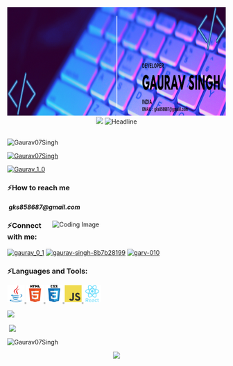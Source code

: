 <!--<img src="https://github.com/TheDudeThatCode/TheDudeThatCode/blob/master/Assets/Hi.gif" width="39px">-->
<!--<img src="https://github.com/Ayush7614/Ayush7614/raw/main/Hello.gif">  -->
<img src="https://raw.githubusercontent.com/Gaurav07Singh/Gaurav07Singh/main/Simple%20Technology%20LinkedIn%20Banner.png" height="250px">
<div align=center>
         <!-- <p align="left"> <img src="https://komarev.com/ghpvc/?username=Gaurav07Singh&label=Profile%20views&color=0e75b6&style=flat" alt="Gaurav07Singh" /> </p>-->
           <picture> <img src = "https://github.com/7oSkaaa/7oSkaaa/blob/main/Images/about_me.gif?raw=true" width = 50px>  </picture> 
        <img src="https://readme-typing-svg.herokuapp.com?color=0DADBDFA&size=32&center=true&vCenter=true&width=600&height=50&lines=Hi+there+I'm+Gaurav+Singh.+%F0%9F%91%8B;Passionate+Developer;Web+Development+Enthusiast." alt="Headline" />
    </div>
    <br>

<!--<h1 align="center"><i>Hi, I'm <br> Gaurav Singh </i></h1>-->
<!--## Hey <img src="https://github.com/TheDudeThatCode/TheDudeThatCode/blob/master/Assets/Hi.gif" width="29px">, I'm [Gaurav Singh!] -->

<!--<h3 align="center">A self-taught developer from India , who loves to code🖤 .</h3>-->
<p align="left"> <img src="https://komarev.com/ghpvc/?username=Gaurav07Singh&label=Profile%20views&color=0e75b6&style=flat" alt="Gaurav07Singh" /> </p>
<p align="left"> <a href="https://github.com/ryo-ma/github-profile-trophy"><img src="https://github-profile-trophy.vercel.app/?username=Gaurav07Singh" alt="Gaurav07Singh" /></a> </p>

<p align="left"> <a href="https://twitter.com/Gaurav_1_0" target="blank"><img src="https://img.shields.io/twitter/follow/Gaurav_1_0?logo=twitter&style=for-the-badge" alt="Gaurav_1_0" /></a> </p>

<h3 align="left">⚡How to reach me</h3>
<h5>&nbspgks858687@gmail.com</h5>
<img align="right" alt="Coding Image" width="400" src="https://c.tenor.com/2uyENRmiUt0AAAAC/coding.gif">

<h3 align="left">⚡Connect with me:</h3>
<p align="left">
<a href="https://twitter.com/Gaurav_1_0" target="blank"><img align="center" src="https://raw.githubusercontent.com/rahuldkjain/github-profile-readme-generator/master/src/images/icons/Social/twitter.svg" alt="gaurav_0_1" height="30" width="40" /></a>
<a href="https://linkedin.com/in/gaurav-singh-8b7b28199" target="blank"><img align="center" src="https://raw.githubusercontent.com/rahuldkjain/github-profile-readme-generator/master/src/images/icons/Social/linked-in-alt.svg" alt="gaurav-singh-8b7b28199" height="30" width="40" /></a>
<a href="https://www.leetcode.com/garv-010" target="blank"><img align="center" src="https://raw.githubusercontent.com/rahuldkjain/github-profile-readme-generator/master/src/images/icons/Social/leet-code.svg" alt="garv-010" height="30" width="40" /></a>
</p>



<p align="left">
</p>

<h3 align="left">⚡Languages and Tools:</h3>
<p align="left"><p align="left"><a href="https://www.java.com" target="_blank" rel="noreferrer"> <img src="https://raw.githubusercontent.com/devicons/devicon/master/icons/java/java-original.svg" alt="java" width="40" height="40"/> </a> 
 <a href="https://www.w3.org/html/" target="_blank" rel="noreferrer"> <img src="https://raw.githubusercontent.com/devicons/devicon/master/icons/html5/html5-original-wordmark.svg" alt="html5" width="40" height="40"/> </a>
 <a href="https://www.w3schools.com/css/" target="_blank" rel="noreferrer"> <img src="https://raw.githubusercontent.com/devicons/devicon/master/icons/css3/css3-original-wordmark.svg" alt="css3" width="40" height="40"/> </a>
  <a href="https://developer.mozilla.org/en-US/docs/Web/JavaScript" target="_blank" rel="noreferrer"> <img src="https://raw.githubusercontent.com/devicons/devicon/master/icons/javascript/javascript-original.svg" alt="javascript" width="40" height="40"/> </a> 
 <a href="https://reactjs.org/" target="_blank" rel="noreferrer"> <img src="https://raw.githubusercontent.com/devicons/devicon/master/icons/react/react-original-wordmark.svg" alt="react" width="40" height="40"/> </a> 
 <!--<a href="https://www.mongodb.com/" target="_blank" rel="noreferrer"> <img src="https://raw.githubusercontent.com/devicons/devicon/master/icons/mongodb/mongodb-original-wordmark.svg" alt="mongodb" width="40" height="40"/> </a> 
  <a href="https://expressjs.com" target="_blank" rel="noreferrer"> <img src="https://raw.githubusercontent.com/devicons/devicon/master/icons/express/express-original-wordmark.svg" alt="express" width="40" height="40"/> </a>
   
  <a href="https://nodejs.org" target="_blank" rel="noreferrer"> <img src="https://raw.githubusercontent.com/devicons/devicon/master/icons/nodejs/nodejs-original-wordmark.svg" alt="nodejs" width="40" height="40"/> </a> 
 </p>                                                                                                                                                            -->
 
 
 
 <p><img align="center" src="https://github-readme-stats.vercel.app/api/top-langs/?username=Gaurav07Singh&langs_count=8&theme=react")](https://github.com/Gaurav07Singh/github-readme-stats"/></p>

<p>&nbsp;<img align="center" src="https://github-readme-stats.vercel.app/api?username=Gaurav07Singh&show_icons=true&theme=react" /></p>

<p><img align="center" src="https://github-readme-streak-stats.herokuapp.com/?user=Gaurav07Singh&theme=react" alt="Gaurav07Singh" /> </p> 
          <div align="center">
        <img src="https://activity-graph.herokuapp.com/graph?username=Gaurav07Singh&theme=react-dark&count_private=true">
          </div>

